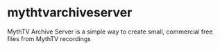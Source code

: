 mythtvarchiveserver
===================

MythTV Archive Server is a simple way to create small, commercial free files from MythTV recordings

